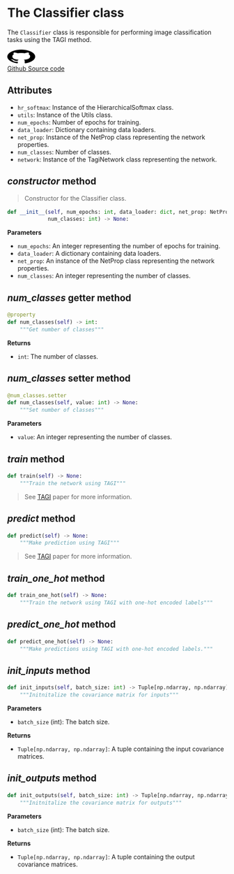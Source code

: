 # The Classifier class

The `Classifier` class is responsible for performing image classification tasks using the TAGI method.

<a href="https://github.com/lhnguyen102/cuTAGI/blob/main/python_examples/classification.py" class="github-link">
  <div class="github-icon-container">
    <img src="../images/GitHub-Mark.png" alt="GitHub" height="32" width="64">
  </div>
  <div class="github-text-container">
    Github Source code
  </div>
</a>


## Attributes

- `hr_softmax`: Instance of the HierarchicalSoftmax class.
- `utils`: Instance of the Utils class.
- `num_epochs`: Number of epochs for training.
- `data_loader`: Dictionary containing data loaders.
- `net_prop`: Instance of the NetProp class representing the network properties.
- `num_classes`: Number of classes.
- `network`: Instance of the TagiNetwork class representing the network.

## *constructor* method

> Constructor for the Classifier class.

```python
def __init__(self, num_epochs: int, data_loader: dict, net_prop: NetProp,
             num_classes: int) -> None:
```

**Parameters**
- `num_epochs`: An integer representing the number of epochs for training.
- `data_loader`: A dictionary containing data loaders.
- `net_prop`: An instance of the NetProp class representing the network properties.
- `num_classes`: An integer representing the number of classes.

## *num_classes* getter method

```python
@property
def num_classes(self) -> int:
    """Get number of classes"""
```

**Returns**
- `int`: The number of classes.

## *num_classes* setter method

```python
@num_classes.setter
def num_classes(self, value: int) -> None:
    """Set number of classes"""
```

**Parameters**
- `value`: An integer representing the number of classes.

## *train* method

```python
def train(self) -> None:
    """Train the network using TAGI"""
```

> See [TAGI](https://www.jmlr.org/papers/volume22/20-1009/20-1009.pdf) paper for more information.

## *predict* method

```python
def predict(self) -> None:
    """Make prediction using TAGI"""
```

> See [TAGI](https://www.jmlr.org/papers/volume22/20-1009/20-1009.pdf) paper for more information.

## *train_one_hot* method

```python
def train_one_hot(self) -> None:
    """Train the network using TAGI with one-hot encoded labels"""
```

## *predict_one_hot* method

```python
def predict_one_hot(self) -> None:
    """Make predictions using TAGI with one-hot encoded labels."""
```

## *init_inputs* method

```python
def init_inputs(self, batch_size: int) -> Tuple[np.ndarray, np.ndarray]:
    """Initnitalize the covariance matrix for inputs"""
```

**Parameters**
  - `batch_size` (int): The batch size.

**Returns**
  - `Tuple[np.ndarray, np.ndarray]`: A tuple containing the input covariance matrices.

## *init_outputs* method

```python
def init_outputs(self, batch_size: int) -> Tuple[np.ndarray, np.ndarray]:
    """Initnitalize the covariance matrix for outputs"""
```

**Parameters**
  - `batch_size` (int): The batch size.

**Returns**
  - `Tuple[np.ndarray, np.ndarray]`: A tuple containing the output covariance matrices.
